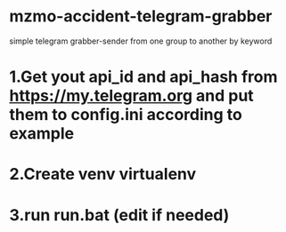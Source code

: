 # mzmo-accident-telegram-grabber

simple telegram grabber-sender from one group to another by keyword

# 1.Get yout api_id and api_hash from https://my.telegram.org and put them to config.ini according to example
# 2.Create venv virtualenv
# 3.run run.bat (edit if needed)
